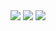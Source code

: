 <img src="./pic/DiplomaOverview.jpg">
<img src="./pic/DiplomaAttachmentFirst.jpg">
<img src="./pic/DiplomaAttachmentSecond.jpg">